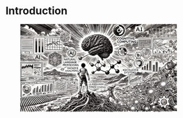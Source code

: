 # Introduction

<figure><img src="../../.gitbook/assets/cognitive-introduction-min.png" alt=""><figcaption></figcaption></figure>
